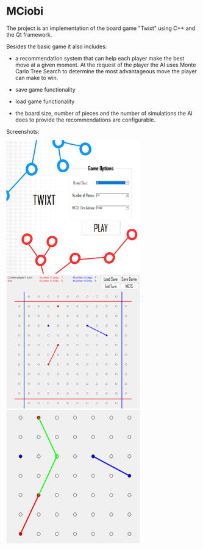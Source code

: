 # MCiobi

The project is an implementation of the board game "Twixt" using C++ and the Qt framework.

Besides the basic game it also includes:

- a recommendation system that can help each player make the best move at a given moment. At the request of the player the AI uses Monte Carlo Tree Search to determine the most advantageous move the player can make to win.

- save game functionality

- load game functionality

- the board size, number of pieces and the number of simulations the AI does to provide the recommendations are configurable.

Screenshots:

<img src = "twixt-project/Screenshots/Menu.png" alt = "menu ss" title = "Menu" width = "350" height = "350">



<img src = "twixt-project/Screenshots/GameWindow.png" alt = "game window ss" title = "Game Window" width = "350" height = "350">



<img src = "twixt-project/Screenshots/Rec.png" alt = "rec ss" title = "Recommendation" width = "350" height = "350">
